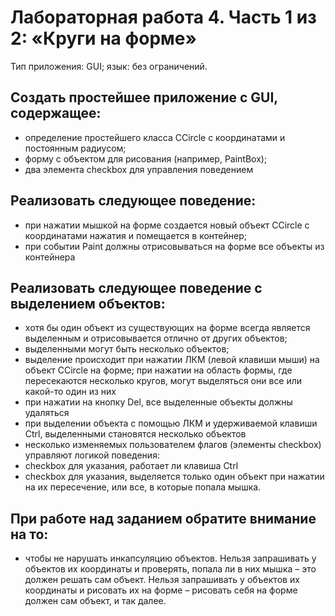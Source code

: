# Лабораторная работа 4. Часть 1 из 2: «Круги на форме»
Тип приложения: GUI; язык: без ограничений.
## Создать простейшее приложение с GUI, содержащее:
- определение простейшего класса CCircle с координатами и постоянным радиусом;
- форму с объектом для рисования (например, PaintBox);
- два элемента checkbox для управления поведением
## Реализовать следующее поведение:
- при нажатии мышкой на форме создается новый объект CCircle с координатами нажатия и помещается в контейнер;
- при событии Paint должны отрисовываться на форме все объекты из контейнера
## Реализовать следующее поведение с выделением объектов:
- хотя бы один объект из существующих на форме всегда является выделенным и отрисовывается отлично от других объектов;
- выделенными могут быть несколько объектов;
- выделение происходит при нажатии ЛКМ (левой клавиши мыши) на объект CCircle на форме; при нажатии на область формы, где пересекаются несколько кругов, могут выделяться они все или какой-то один из них
- при нажатии на кнопку Del, все выделенные объекты должны удаляться
- при выделении объекта с помощью ЛКМ и удерживаемой клавиши Ctrl, выделенными становятся несколько объектов
- несколько изменяемых пользователем флагов (элементы checkbox) управляют логикой поведения:
- 	checkbox для указания, работает ли клавиша Ctrl
-   checkbox для указания, выделяется только один объект при нажатии на их пересечение, или все, в которые попала мышка.

## При работе над заданием обратите внимание на то:
- чтобы не нарушать инкапсуляцию объектов. Нельзя запрашивать у объектов их координаты и проверять, попала ли в них мышка – это должен решать сам объект. Нельзя запрашивать у объектов их координаты и рисовать их на форме – рисовать себя на форме должен сам объект, и так далее.
